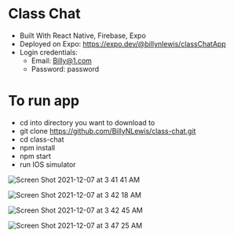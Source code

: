 # Class Chat 
 - Built With React Native, Firebase, Expo
 - Deployed on Expo: https://expo.dev/@billynlewis/classChatApp
 - Login credentials: 
   - Email: Billy@1.com
   - Password: password

# To run app
  - cd into directory you want to download to
  - git clone https://github.com/BillyNLewis/class-chat.git
  - cd class-chat
  - npm install
  - npm start
  - run IOS simulator

![Screen Shot 2021-12-07 at 3 41 41 AM](https://user-images.githubusercontent.com/55251651/144995607-3b93a54c-ebb9-475f-9ab6-58ea68b8c52a.png)

![Screen Shot 2021-12-07 at 3 42 18 AM](https://user-images.githubusercontent.com/55251651/144995701-3548b894-2bb9-4cd6-ac5b-a7d055d95237.png)

![Screen Shot 2021-12-07 at 3 42 45 AM](https://user-images.githubusercontent.com/55251651/144995764-6a8ec844-030c-4cad-94e6-3f31219f32b9.png)

![Screen Shot 2021-12-07 at 3 47 25 AM](https://user-images.githubusercontent.com/55251651/144996497-71c92ce2-6f8b-44cc-9345-2db8e2ba64a7.png)


